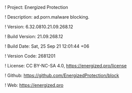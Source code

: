 ! Project: Energized Protection

! Description: ad.porn.malware blocking.

! Version: 6.32.0810.21.09.268.12

! Build Version: 21.09.268.12

! Build Date: Sat, 25 Sep 21 12:01:44 +06

! Version Code: 2681201

! License: CC BY-NC-SA 4.0, https://energized.pro/license

! Github: https://github.com/EnergizedProtection/block

! Web: https://energized.pro
